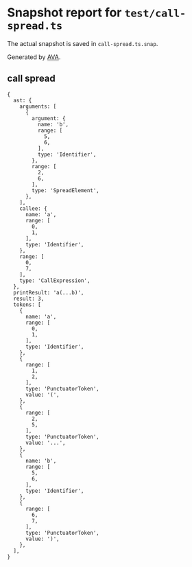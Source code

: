 # Snapshot report for `test/call-spread.ts`

The actual snapshot is saved in `call-spread.ts.snap`.

Generated by [AVA](https://avajs.dev).

## call spread

    {
      ast: {
        arguments: [
          {
            argument: {
              name: 'b',
              range: [
                5,
                6,
              ],
              type: 'Identifier',
            },
            range: [
              2,
              6,
            ],
            type: 'SpreadElement',
          },
        ],
        callee: {
          name: 'a',
          range: [
            0,
            1,
          ],
          type: 'Identifier',
        },
        range: [
          0,
          7,
        ],
        type: 'CallExpression',
      },
      printResult: 'a(...b)',
      result: 3,
      tokens: [
        {
          name: 'a',
          range: [
            0,
            1,
          ],
          type: 'Identifier',
        },
        {
          range: [
            1,
            2,
          ],
          type: 'PunctuatorToken',
          value: '(',
        },
        {
          range: [
            2,
            5,
          ],
          type: 'PunctuatorToken',
          value: '...',
        },
        {
          name: 'b',
          range: [
            5,
            6,
          ],
          type: 'Identifier',
        },
        {
          range: [
            6,
            7,
          ],
          type: 'PunctuatorToken',
          value: ')',
        },
      ],
    }
